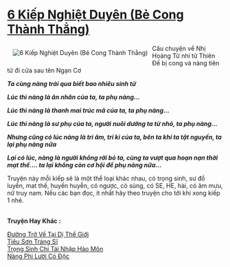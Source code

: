 <a href="https://utruyen.com/truyen/6-kiep-nghiet-duyen-be-cong-thanh-thang/21823/" title="6 Kiếp Nghiệt Duyên (Bẻ Cong Thành Thẳng)"><h1>6 Kiếp Nghiệt Duyên (Bẻ Cong Thành Thẳng)</h1></a><div style="display:table"><img align="right" style="float: left; padding: 10px;" src="https://utruyen.com/images/story/200x260/6-kiep-nghiet-duyen-be-cong-thanh-thang.jpg" alt="6 Kiếp Nghiệt Duyên (Bẻ Cong Thành Thẳng)">Câu chuyện về Nhị Hoàng Tử nhi tử Thiên Đế bị cong và nàng tiên tử đi cửa sau tên Ngạn Cơ <p></p> ___________________________________________<p></p> Ta cùng nàng trải qua biết bao nhiêu sinh tử<p></p> Lúc thì nàng là ân nhân của ta, ta phụ nàng...<p></p> Lúc thì nàng là thanh mai trúc mã của ta, ta phụ nàng...<p></p> Lúc thi nàng là sư phụ của ta, người nuôi dưỡng ta từ nhỏ, ta phụ nàng...<p></p> Nhưng cũng có lúc nàng là tri âm, tri kỉ của ta, bên ta khi ta tật nguyền, ta lại phụ nàng nữa<p></p> Lại có lúc, nàng là người không rời bỏ ta, cùng ta vượt qua hoạn nạn thời mạt thế.... ta lại không còn cơ hội để phụ nàng nữa...<p></p>___________________________________________<p></p> Truyện này mỗi kiếp sẽ là một thể loại khác nhau, có trọng sinh, sư đồ luyến, mat thế, huyền huyễn, có ngược, có sủng, có SE, HE, hài, có âm mưu, nữ truy nam. Nếu các bạn đọc, ít nhất hãy theo truyện cho tới khi xong kiếp 1 nhé.</div><p><br><b>Truyện Hay Khác :</b></p><a href="https://utruyen.com/truyen/duong-tro-ve-tai-di-the-gioi/17564/" alt="Đường Trở Về Tại Dị Thế Giới">Đường Trở Về Tại Dị Thế Giới</a><br/><a href="https://github.com/quanluxury/ngontinhhot/tree/master/truyenhay/20576/" alt="Tiêu Sơn Tráng Sĩ">Tiêu Sơn Tráng Sĩ</a><br/><a href="https://github.com/quanluxury/ngontinhhot/tree/master/truyenhay/19322/" alt="Trọng Sinh Chi Tái Nhập Hào Môn">Trọng Sinh Chi Tái Nhập Hào Môn</a><br/><a href="https://github.com/quanluxury/ngontinhhot/tree/master/truyenhay/15719/" alt="Nàng Phi Lười Có Độc">Nàng Phi Lười Có Độc</a><br/>